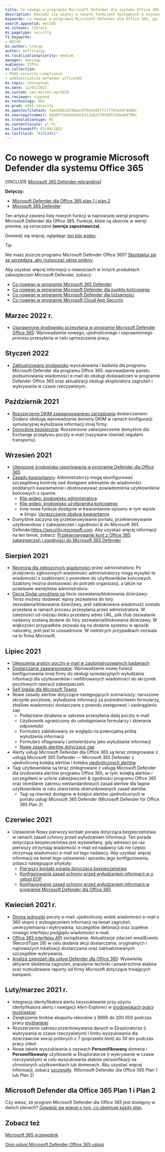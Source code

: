 ```yaml
---
title: Co nowego w programie Microsoft Defender dla systemu Office 365
description: Dowiedz się więcej o nowych funkcjach dostępnych w najnowszej wersji programu Microsoft Defender dla Office 365.
keywords: co nowego w programie Microsoft Defender dla Office 365, ga, ogólnie dostępne, funkcje, dostępne, nowe
search.appverid: met150
ms.sitesec: library
ms.pagetype: security
f1.keywords:
- NOCSH
ms.author: tracyp
author: msfttracyp
ms.localizationpriority: medium
manager: dansimp
audience: ITPro
ms.collection:
- M365-security-compliance
- m365initiative-defender-office365
ms.topic: conceptual
ms.date: 12/03/2021
ms.custom: seo-marvel-apr2020
ms.reviewer: vippand
ms.technology: mdo
ms.prod: m365-security
ms.openlocfilehash: 5ae288b2d7dbaec9f66a501f7177741a5df48d0c
ms.sourcegitcommit: bdd6ffc6ebe4e6cb212ab22793d9513dae6d798c
ms.translationtype: MT
ms.contentlocale: pl-PL
ms.lasthandoff: 03/08/2022
ms.locfileid: "63323951"
---
```

# <a name="whats-new-in-microsoft-defender-for-office-365"></a>Co nowego w programie Microsoft Defender dla systemu Office 365

[!INCLUDE [Microsoft 365 Defender rebranding](../includes/microsoft-defender-for-office.md)]

**Dotyczy:**

- [Microsoft Defender dla Office 365 plan 1 i plan 2](defender-for-office-365.md)
- [Microsoft 365 Defender](../defender/microsoft-365-defender.md)

Ten artykuł zawiera listę nowych funkcji w najnowszej wersji programu Microsoft Defender dla Office 365. Funkcje, które są obecnie w wersji preview, są oznaczane **(wersja zapoznawcza)**.

Dowiedz się więcej, oglądając [ten klip wideo](https://www.youtube.com/watch?v=Tdz6KfruDGo&list=PL3ZTgFEc7LystRja2GnDeUFqk44k7-KXf&index=3).

> [!TIP]
> Nie masz jeszcze programu Microsoft Defender Office 365? [Skontaktuj się ze sprzedażą, aby rozpocząć okres próbny](https://info.microsoft.com/ww-landing-M365SMB-web-contact.html).

Aby uzyskać więcej informacji o nowościach w innych produktach zabezpieczeń Microsoft Defender, zobacz:

- [Co nowego w programie Microsoft 365 Defender](../defender/whats-new.md)
- [Co nowego w programie Microsoft Defender dla punktu końcowego](../defender-endpoint/whats-new-in-microsoft-defender-endpoint.md)
- [Co nowego w programie Microsoft Defender dla tożsamości](/defender-for-identity/whats-new)
- [Co nowego w programie Microsoft Cloud App Security](/cloud-app-security/release-notes)

## <a name="march-2022"></a>Marzec 2022 r.

- [Usprawnione środowisko przesyłania w programie Microsoft Defender Office 365](https://techcommunity.microsoft.com/t5/microsoft-defender-for-office/streamlining-the-submissions-experience-in-microsoft-defender/ba-p/3152080): Wprowadzenie nowego, ujednoliconego i usprawnionego procesu przesyłania w celu uproszczenia pracy.


## <a name="january-2022"></a>Styczeń 2022

- [Zaktualizowano środowisko](https://techcommunity.microsoft.com/t5/microsoft-defender-for-office/updated-hunting-and-investigation-experiences-for-microsoft/ba-p/3002015) wyszukiwania i badania dla programu Microsoft Defender dla programu Office 365: wprowadzenie panelu podsumowania wiadomości e-mail do obsługi doświadczeń w programie Defender Office 365 oraz aktualizacji obsługi eksploratora zagrożeń i wykrywania w czasie rzeczywistym.


## <a name="october-2021"></a>Październik 2021

- [Rozszerzenie DKIM zaawansowanego zarządzania](configure-advanced-delivery.md) dostarczaniem: Dodano obsługę wprowadzania domeny DKIM w ramach konfiguracji symulacyjnej wyłudzania informacji innej firmy.
- [Domyślnie bezpieczne](secure-by-default.md): Rozszerzone zabezpieczenie domyślnie dla Exchange przepływu poczty e-mail (nazywane również regułami transportu).

## <a name="september-2021"></a>Wrzesień 2021

- [Ulepszone środowisko raportowania w programie Defender dla Office 365](https://techcommunity.microsoft.com/t5/microsoft-defender-for-office/improving-the-reporting-experience-in-microsoft-defender-for/ba-p/2760898)
- [Zasady kwarantanny](quarantine-policies.md): Administratorzy mogą skonfigurować szczegółową kontrolę nad dostępem adresatów do wiadomości poddanych kwarantannie i dostosowywać powiadomienia użytkowników końcowych o spamie.
  - [Klip wideo: środowisko administratora](https://youtu.be/vnar4HowfpY)
  - [Klip wideo: środowisko użytkownika końcowego](https://youtu.be/s-vozLO43rI)
  - Inne nowe funkcje dostępne w kwarantannie opisano w tym wpisie w blogu: [Upraszczanie obsługi kwarantanny](https://techcommunity.microsoft.com/t5/microsoft-defender-for-office/simplifying-the-quarantine-experience/ba-p/2676388).
- Domyślnie zaczyna się przekierowywanie portalu, przekierowywanie użytkowników z zabezpieczeń i zgodności & do Microsoft 365 Defender<https://security.microsoft.com>. Aby uzyskać więcej informacji na ten temat, zobacz: [Przekierowywanie kont z Office 365 zabezpieczeń i zgodności do Microsoft 365 Defender](/microsoft-365/security/defender/microsoft-365-security-mdo-redirection)

## <a name="august-2021"></a>Sierpień 2021

- [Recenzja dla zgłoszonych wiadomości](admin-review-reported-message.md) przez administratora: Po przejrzeniu zgłoszonych wiadomości administratorzy mogą wysyłać te wiadomości z szablonami z powrotem do użytkowników końcowych. Szablony można dostosować do potrzeb organizacji, a także na podstawie werdyktów administratora.
- [Opcja Dodaj umożliwia na](manage-tenant-allows.md) liście zezwalania/blokowania dzierżawy: Teraz możesz dodawać wpisy zezwalania do listy zezwalania/blokowania dzierżawy, jeśli zablokowana wiadomość została przesłana w ramach procesu przesyłania przez administratora. W zależności od rodzaju bloku przesłany adres URL, plik i/lub zezwalanie nadawcy zostaną dodane do listy zezwalania/blokowania dzierżawy. W większości przypadków zezwala się na dodanie systemu w sposób naturalny, jeśli jest to uzasadnione. W niektórych przypadkach zezwala na to firma Microsoft.

## <a name="july-2021"></a>Lipiec 2021

- [Ulepszenia analizy poczty e-mail w zautomatyzowanych badaniach](email-analysis-investigations.md)
- [Dostarczanie zaawansowane](configure-advanced-delivery.md): Wprowadzenie nowej funkcji konfigurowania innej firmy do obsługi symulacyjnych wyłudzania informacji dla użytkowników i niefiltrowanych wiadomości do skrzynek pocztowych operacji zabezpieczeń.
- [Sejf linków dla Microsoft Teams](safe-links.md#safe-links-settings-for-microsoft-teams)
- Nowe zasady alertów dotyczące następujących scenariuszy: naruszone skrzynki pocztowe, wyłudzanie informacji za pośrednictwem formularzy, złośliwe wiadomości dostarczane z powodu zastępować i zaokrąglania zap
  - Podejrzane działania w zakresie przesyłania dalej poczty e-mail
  - Użytkownik ograniczony do udostępniania formularzy i zbierania odpowiedzi
  - Formularz zablokowany ze względu na potencjalną próbę wyłudzenia informacji
  - Formularz oflagowany i potwierdzony jako wyłudzanie informacji
  - [Nowe zasady alertów dotyczące zap](../../compliance/new-defender-alert-policies.md)
- Alerty usługi Microsoft Defender dla Office 365 są teraz zintegrowane z usługą Microsoft 365 Defender — Microsoft 365 Defender z ujednoliconą kolejką alertów i kolejką [ujednoliconych alertów](../defender/investigate-alerts.md)
- [](user-tags.md) Tagi użytkowników są teraz zintegrowane z usługą Microsoft Defender dla środowiska alertów programu Office 365, w tym: kolejką alertów i szczegółami w uchcie zabezpieczeń & zgodności programu Office 365 oraz określanie zakresu niestandardowych zasad alertów dla tagów użytkowników w celu utworzenia ukierunkowanych zasad alertów.
  - Tagi są również dostępne w kolejce alertów ujednoliconych w portalu usługi Microsoft 365 Defender (Microsoft Defender for Office 365 Plan 2)

## <a name="june-2021"></a>Czerwiec 2021

- Ustawienie Nowy pierwszy kontakt porada dotycząca bezpieczeństwa w ramach zasad ochrony przed wyłudzaniem informacji. Ten porada dotycząca bezpieczeństwa jest wyświetlany, gdy adresaci po raz pierwszy otrzymają wiadomość e-mail od nadawcy lub nie często otrzymują wiadomości e-mail od tego nadawcy. Aby uzyskać więcej informacji na temat tego ustawienia i sposobu jego konfigurowania, zobacz następujące artykuły:
  - [Pierwszy kontakt porada dotycząca bezpieczeństwa](set-up-anti-phishing-policies.md#first-contact-safety-tip)
  - [Konfigurowanie zasad ochrony przed wyłudzaniem informacji w u usługi EOP](configure-anti-phishing-policies-eop.md)
  - [Konfigurowanie zasad ochrony przed wyłudzaniem informacji w programie Microsoft Defender dla Office 365](configure-mdo-anti-phishing-policies.md)

## <a name="aprilmay-2021"></a>Kwiecień 2021 r.

- [Strona jednostki](mdo-email-entity-page.md) poczty e-mail: ujednolicony widok wiadomości e-mail o 360 stopni z wzbogaceniem informacji na temat zagrożeń, uwierzytelniania i wykrywania, szczegółów detonacji oraz zupełnie nowego interfejsu podglądu wiadomości e-mail.
- [Office 365 interfejsu API](/office/office-365-management-api/office-365-management-activity-api-schema#email-message-events) zarządzania: Aktualizacje zdarzeń emailEvents (RecordType 28) w celu dodania akcji dostarczania, oryginalnych i najnowszych lokalizacji dostarczania oraz zaktualizowanych szczegółów wykrywania.
- [Analiza zagrożeń dla usługi Defender dla Office 365](/microsoft-365/security/defender/threat-analytics): Wyświetlaj aktywne śledzenia zagrożeń, popularne techniki i powierzchnie ataków oraz rozbudowane raporty od firmy Microsoft dotyczące trwających kampanii.

## <a name="februarymarch-2021"></a>Luty/marzec 2021 r.

- Integracja identyfikatora alertu (wyszukiwanie przy użyciu identyfikatora alertu i nawigacji Alert-Explorer) w [środowiskach pracy myśliwskiej](threat-explorer.md)
- Zwiększenie limitów eksportu rekordów z 9990 do 200 000 podczas pracy [myśliwskiej](threat-explorer.md)
- Rozszerzenie zakresu przechowywania danych w Eksploratorze (i wykrywania w czasie rzeczywistym) i limitu wyszukiwania dla dzierżawców wersji próbnych z 7 (poprzedni limit) do 30 dni [](threat-explorer.md) podczas pracy chłoń
- Nowe tabele wyszukiwania o nazwach **Personifikowany** domena i **Personifikowany** użytkownik w Eksploratorze (i wykrywanie w czasie rzeczywistym) w celu wyszukiwania ataków personifikacji na chronionych użytkownikach lub domenach. Aby uzyskać więcej informacji, zobacz [szczegóły](threat-explorer.md#view-phishing-emails-sent-to-impersonated-users-and-domains). (Microsoft Defender dla Office 365 Plan 1 lub Plan 2)


## <a name="microsoft-defender-for-office-365-plan-1-and-plan-2"></a>Microsoft Defender dla Office 365 Plan 1 i Plan 2

Czy wiesz, że program Microsoft Defender dla Office 365 jest dostępny w dwóch planach? [Dowiedz się więcej o tym, co obejmuje każdy plan](defender-for-office-365.md#microsoft-defender-for-office-365-plan-1-and-plan-2).

## <a name="see-also"></a>Zobacz też

[Microsoft 365 przewodnik](https://www.microsoft.com/microsoft-365/roadmap)

[Opis usługi Microsoft Defender Office 365 usługi](/office365/servicedescriptions/office-365-advanced-threat-protection-service-description)

